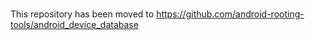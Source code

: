 #
This repository has been moved to https://github.com/android-rooting-tools/android_device_database

